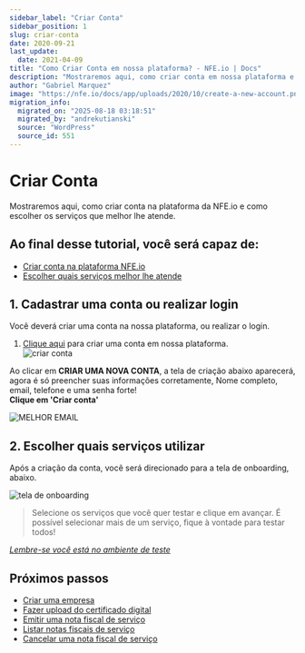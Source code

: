 ```yaml
---
sidebar_label: "Criar Conta"
sidebar_position: 1
slug: criar-conta
date: 2020-09-21
last_update:
  date: 2021-04-09
title: "Como Criar Conta em nossa plataforma? - NFE.io | Docs"
description: "Mostraremos aqui, como criar conta em nossa plataforma e como melhor escolher os serviços que melhor lhe atende."
author: "Gabriel Marquez"
image: "https://nfe.io/docs/app/uploads/2020/10/create-a-new-account.png"
migration_info:
  migrated_on: "2025-08-18 03:18:51"
  migrated_by: "andrekutianski"
  source: "WordPress"
  source_id: 551
---
```




# Criar Conta

Mostraremos aqui, como criar conta na plataforma da NFE.io e como escolher os serviços que melhor lhe atende.

## Ao final desse tutorial, você será capaz de:

* [Criar conta na plataforma NFE.io][6]
* [Escolher quais serviços melhor lhe atende][7]

## 1\. Cadastrar uma conta ou realizar login

Você deverá criar uma conta na nossa plataforma, ou realizar o login.

1. [Clique aqui][8] para criar uma conta em nossa plataforma.  
![criar conta](/static/docs/plataforma/create-a-new-account.png)

Ao clicar em **CRIAR UMA NOVA CONTA**, a tela de criação abaixo aparecerá, agora é só preencher suas informações corretamente, Nome completo, email, telefone e uma senha forte!  
**Clique em 'Criar conta'**

![MELHOR EMAIL](/static/docs/plataforma/create-a-new-account-3.png)

## 2\. Escolher quais serviços utilizar

Após a criação da conta, você será direcionado para a tela de onboarding, abaixo.

![tela de onboarding](/static/docs/plataforma/create-a-new-account-4-e1603997839899.png)

> Selecione os serviços que você quer testar e clique em avançar. É possível selecionar mais de um serviço, fique à vontade para testar todos!

[_Lembre-se você está no ambiente de teste_][9]

## Próximos passos

* [Criar uma empresa][10]
* [Fazer upload do certificado digital][11]
* [ Emitir uma nota fiscal de serviço][12]
* [Listar notas fiscais de serviço][13]
* [Cancelar uma nota fiscal de serviço][14]

[1]: #Criar%5FConta
[2]: #Ao%5Ffinal%5Fdesse%5Ftutorial%5Fvoce%5Fsera%5Fcapaz%5Fde
[3]: #1%5FCadastrar%5Fuma%5Fconta%5Fou%5Frealizar%5Flogin
[4]: #2%5FEscolher%5Fquais%5Fservicos%5Futilizar
[5]: #Proximos%5Fpassos
[6]: https://nfe.io/docs/nossa-plataforma/criar-conta/#1-cadastrar-uma-conta-ou-realizar-login
[7]: https://nfe.io/docs/documentacao/nossa-plataforma/criar-conta/#2%5FEscolher%5Fquais%5Fservicos%5Futilizar
[8]: https://app.nfe.io/
[9]: https://nfe.io/docs/documentacao/nota-fiscal-servico-eletronica/primeiros-passos/#Utilizando%5Fo%5FAmbiente%5Fde%5FTestes
[10]: https://nfe.io/docs/nossa-plataforma/criar-empresa/
[11]: https://nfe.io/docs/nossa-plataforma/upload-certificado/
[12]: https://nfe.io/docs/nossa-plataforma/nota-fiscal-servico/emitir-nota-servico/
[13]: https://nfe.io/docs/nossa-plataforma/nota-fiscal-servico/listar-notas-servico/
[14]: https://nfe.io/docs/nossa-plataforma/nota-fiscal-servico/cancelar-nota-servico/